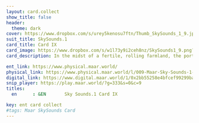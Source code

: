 ```yaml
---
layout: card.collect
show_title: false
header:
  theme: dark
cover: https://www.dropbox.com/s/urey5kenosu7ftn/Thumb_SkySounds_1_9.jpg?raw=1
suit_title: SkySounds.1
card_title: Card IX
card_image: https://www.dropbox.com/s/w1l73y9i2ceh8nz/SkySounds1_9.png?raw=1
card_description: In the midst of a fertile, rolling farmland, the portals between dimensions are not only a scientific marvel but also a cultural treasure. These portals are created through the study of water's heat and its role in regulating the climate. The interconnectedness of things and the beauty that lies beyond our physical realm is a fascination. Water is recognized as not just a resource but an essential element of the natural world, shaping the land and the climate and also serving as a gateway to other realms. The signs of the water's movement are read, and the annual cycles of precipitation, ice melt, and water flow are anticipated, using the heat of water and music to unlock portals to other dimensions. Rituals underwater, new ways of listening to music, and new ways of making it can be learned. Preserving natural cycles is understood to be crucial for the preservation of the way of life, the planet's ecological balance, and access to other realms.

ent_link: https://www.physical.maar.world/
physical_link: https://www.physical.maar.world/l/009-Maar-Sky-Sounds-1-Card-IX
digital_link: https://www.digital.maar.world/1/0x2bb55258e4bfcef99299baec1188b80a75fa2d48/9
snip_player: https://play.maar.world/?g=333&s=0&c=9
titles:
  en      : &EN       Sky Sounds.1 Card IX

key: ent card collect
#tags: Maar SkySounds Card
---
```

